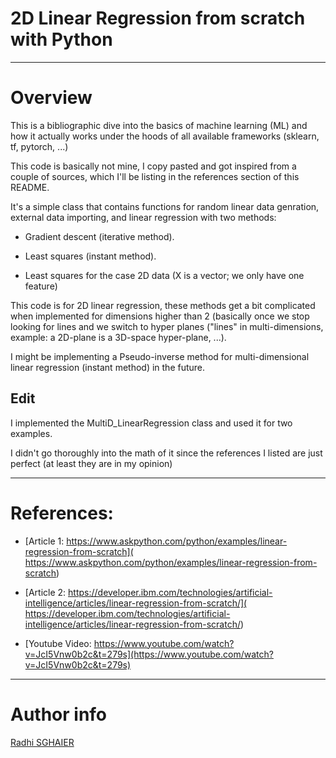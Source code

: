 # 2D Linear Regression from scratch with Python

---

# Overview

This is a bibliographic dive into the basics of machine learning (ML) and how it actually works under the hoods of all available frameworks (sklearn, tf, pytorch, ...)

This code is basically not mine, I copy pasted and got inspired from a couple of sources, which I'll be listing in the references section of this README.

It's a simple class that contains functions for random linear data genration, external data importing, and linear regression with two methods:

- Gradient descent (iterative method).

- Least squares (instant method).

- Least squares for the case 2D data (X is a vector; we only have one feature)

This code is for 2D linear regression, these methods get a bit complicated when implemented for dimensions higher than 2 (basically once we stop looking for lines and we switch to hyper planes ("lines" in multi-dimensions, example: a 2D-plane is a 3D-space hyper-plane, ...).

I might be implementing a Pseudo-inverse method for multi-dimensional linear regression (instant method) in the future.

## Edit

I implemented the MultiD_LinearRegression class and used it for two examples.

I didn't go thoroughly into the math of it since the references I listed are just perfect (at least they are in my opinion)

---

# References: 

- [Article 1: https://www.askpython.com/python/examples/linear-regression-from-scratch]( https://www.askpython.com/python/examples/linear-regression-from-scratch)

- [Article 2: https://developer.ibm.com/technologies/artificial-intelligence/articles/linear-regression-from-scratch/]( https://developer.ibm.com/technologies/artificial-intelligence/articles/linear-regression-from-scratch/)

- [Youtube Video: https://www.youtube.com/watch?v=JcI5Vnw0b2c&t=279s](https://www.youtube.com/watch?v=JcI5Vnw0b2c&t=279s)

---

# Author info

[Radhi SGHAIER](https://www.linkedin.com/in/radhi-sghaier/)
